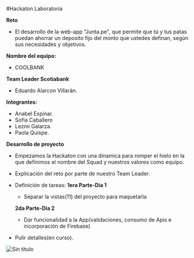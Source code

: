 #Hackaton Laboratoria 

**Reto**

+ El desarrollo de la web-app "Junta.pe", que permite que tú y tus patas puedan ahorrar un deposito fijo
  del monto que ustedes definan, según sus necesidades y objetivos.

**Nombre del equipo:**

+ COOLBANK

**Team Leader Scotiabank**

+ Eduardo  Alarcon Villarán.

**Integrantes:**

+ Anabel  Espinar.
+ Sofia Caballero
+ Lezmi Galarza.
+ Paola Quispe.

**Desarrollo de proyecto**

+ Empezamos la Hackaton con una dinamica para romper el hielo en la que definimos el nombre del Squad y nuestros valores como equipo.

+ Explicación del reto por parte de nuestro Team Leader.

+ Definición de tareas:
  **1era Parte-Día 1**
  + Separar la vistas(11) del proyecto para maquetarla
  
  **2da Parte-Día 2**
  + Dar funcionalidad a la App(validaciones, consumo de Apis e incorporación de Firebase)
  
+ Pulir detalles(en curso).

![Sin titulo](http://i66.tinypic.com/6h6d6s.jpg)
    
    






 
